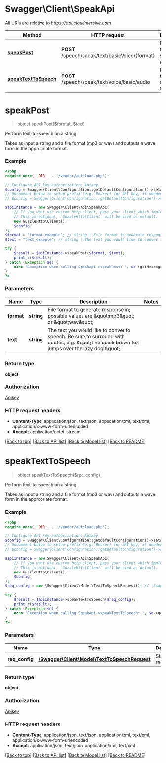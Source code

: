 # Swagger\Client\SpeakApi

All URIs are relative to *https://api.cloudmersive.com*

Method | HTTP request | Description
------------- | ------------- | -------------
[**speakPost**](SpeakApi.md#speakPost) | **POST** /speech/speak/text/basicVoice/{format} | Perform text-to-speech on a string
[**speakTextToSpeech**](SpeakApi.md#speakTextToSpeech) | **POST** /speech/speak/text/voice/basic/audio | Perform text-to-speech on a string


# **speakPost**
> object speakPost($format, $text)

Perform text-to-speech on a string

Takes as input a string and a file format (mp3 or wav) and outputs a wave form in the appropriate format.

### Example
```php
<?php
require_once(__DIR__ . '/vendor/autoload.php');

// Configure API key authorization: Apikey
$config = Swagger\Client\Configuration::getDefaultConfiguration()->setApiKey('Apikey', 'YOUR_API_KEY');
// Uncomment below to setup prefix (e.g. Bearer) for API key, if needed
// $config = Swagger\Client\Configuration::getDefaultConfiguration()->setApiKeyPrefix('Apikey', 'Bearer');

$apiInstance = new Swagger\Client\Api\SpeakApi(
    // If you want use custom http client, pass your client which implements `GuzzleHttp\ClientInterface`.
    // This is optional, `GuzzleHttp\Client` will be used as default.
    new GuzzleHttp\Client(),
    $config
);
$format = "format_example"; // string | File format to generate response in; possible values are \"mp3\" or \"wav\"
$text = "text_example"; // string | The text you would like to conver to speech.  Be sure to surround with quotes, e.g. \"The quick brown fox jumps over the lazy dog.\"

try {
    $result = $apiInstance->speakPost($format, $text);
    print_r($result);
} catch (Exception $e) {
    echo 'Exception when calling SpeakApi->speakPost: ', $e->getMessage(), PHP_EOL;
}
?>
```

### Parameters

Name | Type | Description  | Notes
------------- | ------------- | ------------- | -------------
 **format** | **string**| File format to generate response in; possible values are \&quot;mp3\&quot; or \&quot;wav\&quot; |
 **text** | **string**| The text you would like to conver to speech.  Be sure to surround with quotes, e.g. \&quot;The quick brown fox jumps over the lazy dog.\&quot; |

### Return type

**object**

### Authorization

[Apikey](../../README.md#Apikey)

### HTTP request headers

 - **Content-Type**: application/json, text/json, application/xml, text/xml, application/x-www-form-urlencoded
 - **Accept**: application/octet-stream

[[Back to top]](#) [[Back to API list]](../../README.md#documentation-for-api-endpoints) [[Back to Model list]](../../README.md#documentation-for-models) [[Back to README]](../../README.md)

# **speakTextToSpeech**
> object speakTextToSpeech($req_config)

Perform text-to-speech on a string

Takes as input a string and a file format (mp3 or wav) and outputs a wave form in the appropriate format.

### Example
```php
<?php
require_once(__DIR__ . '/vendor/autoload.php');

// Configure API key authorization: Apikey
$config = Swagger\Client\Configuration::getDefaultConfiguration()->setApiKey('Apikey', 'YOUR_API_KEY');
// Uncomment below to setup prefix (e.g. Bearer) for API key, if needed
// $config = Swagger\Client\Configuration::getDefaultConfiguration()->setApiKeyPrefix('Apikey', 'Bearer');

$apiInstance = new Swagger\Client\Api\SpeakApi(
    // If you want use custom http client, pass your client which implements `GuzzleHttp\ClientInterface`.
    // This is optional, `GuzzleHttp\Client` will be used as default.
    new GuzzleHttp\Client(),
    $config
);
$req_config = new \Swagger\Client\Model\TextToSpeechRequest(); // \Swagger\Client\Model\TextToSpeechRequest | String input request

try {
    $result = $apiInstance->speakTextToSpeech($req_config);
    print_r($result);
} catch (Exception $e) {
    echo 'Exception when calling SpeakApi->speakTextToSpeech: ', $e->getMessage(), PHP_EOL;
}
?>
```

### Parameters

Name | Type | Description  | Notes
------------- | ------------- | ------------- | -------------
 **req_config** | [**\Swagger\Client\Model\TextToSpeechRequest**](../Model/TextToSpeechRequest.md)| String input request |

### Return type

**object**

### Authorization

[Apikey](../../README.md#Apikey)

### HTTP request headers

 - **Content-Type**: application/json, text/json, application/xml, text/xml, application/x-www-form-urlencoded
 - **Accept**: application/json, text/json, application/xml, text/xml

[[Back to top]](#) [[Back to API list]](../../README.md#documentation-for-api-endpoints) [[Back to Model list]](../../README.md#documentation-for-models) [[Back to README]](../../README.md)

